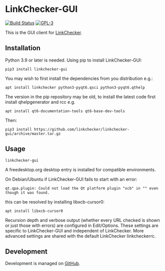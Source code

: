 # LinkChecker-GUI

[![Build Status](https://github.com/linkchecker/linkchecker-gui/actions/workflows/build.yml/badge.svg?branch=master)](https://github.com/linkchecker/linkchecker-gui/actions/workflows/build.yml)
[![GPL-3](https://img.shields.io/badge/license-GPL3-d49a6a.svg)](https://opensource.org/licenses/GPL-3.0)

This is the GUI client for [LinkChecker](https://linkchecker.github.io/linkchecker/).

## Installation

Python 3.9 or later is needed. Using pip to install LinkChecker-GUI:

`pip3 install linkchecker-gui`

You may wish to first install the dependencies from you distribution e.g.:

`apt install linkchecker python3-pyqt6.qsci python3-pyqt6.qthelp`

The version in the pip repository may be old, to install the latest code first
install qhelpgenerator and rcc e.g.

`apt install qt6-documentation-tools qt6-base-dev-tools`

Then:

`pip3 install https://github.com/linkchecker/linkchecker-gui/archive/master.tar.gz`

## Usage

`linkchecker-gui`

A freedesktop.org desktop entry is installed for compatible environments.

On Debian/Ubuntu if LinkChecker-GUI fails to start with an error:

    qt.qpa.plugin: Could not load the Qt platform plugin "xcb" in "" even though it was found.

this can be resolved by installing libxcb-cursor0:

`apt install libxcb-cursor0`

Recursion depth and verbose output (whether every URL checked is shown or just those with errors)
are configured in Edit/Options. These settings are specific to LinkChecker-GUI and independent
of LinkChecker. More advanced settings are shared with the default LinkChecker linkcheckerrc.

## Development

Development is managed on [GitHub](https://github.com/linkchecker/linkchecker-gui).
